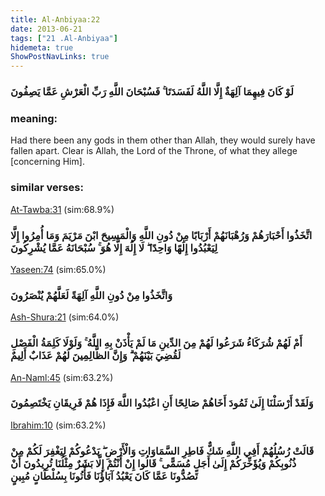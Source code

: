 ```yaml
---
title: Al-Anbiyaa:22
date: 2013-06-21
tags: ["21 .Al-Anbiyaa"]
hidemeta: true 
ShowPostNavLinks: true 
---
```

### لَوْ كَانَ فِيهِمَا آلِهَةٌ إِلَّا اللَّهُ لَفَسَدَتَا ۚ فَسُبْحَانَ اللَّهِ رَبِّ الْعَرْشِ عَمَّا يَصِفُونَ
### meaning: 
Had there been any gods in them other than Allah, they would surely have fallen apart. Clear is Allah, the Lord of the Throne, of what they allege [concerning Him].
### similar verses: 

[At-Tawba:31](/9/31) (sim:68.9%)

### اتَّخَذُوا أَحْبَارَهُمْ وَرُهْبَانَهُمْ أَرْبَابًا مِنْ دُونِ اللَّهِ وَالْمَسِيحَ ابْنَ مَرْيَمَ وَمَا أُمِرُوا إِلَّا لِيَعْبُدُوا إِلَٰهًا وَاحِدًا ۖ لَا إِلَٰهَ إِلَّا هُوَ ۚ سُبْحَانَهُ عَمَّا يُشْرِكُونَ

[Yaseen:74](/36/74) (sim:65.0%)

### وَاتَّخَذُوا مِنْ دُونِ اللَّهِ آلِهَةً لَعَلَّهُمْ يُنْصَرُونَ

[Ash-Shura:21](/42/21) (sim:64.0%)

### أَمْ لَهُمْ شُرَكَاءُ شَرَعُوا لَهُمْ مِنَ الدِّينِ مَا لَمْ يَأْذَنْ بِهِ اللَّهُ ۚ وَلَوْلَا كَلِمَةُ الْفَصْلِ لَقُضِيَ بَيْنَهُمْ ۗ وَإِنَّ الظَّالِمِينَ لَهُمْ عَذَابٌ أَلِيمٌ

[An-Naml:45](/27/45) (sim:63.2%)

### وَلَقَدْ أَرْسَلْنَا إِلَىٰ ثَمُودَ أَخَاهُمْ صَالِحًا أَنِ اعْبُدُوا اللَّهَ فَإِذَا هُمْ فَرِيقَانِ يَخْتَصِمُونَ

[Ibrahim:10](/14/10) (sim:63.2%)

### قَالَتْ رُسُلُهُمْ أَفِي اللَّهِ شَكٌّ فَاطِرِ السَّمَاوَاتِ وَالْأَرْضِ ۖ يَدْعُوكُمْ لِيَغْفِرَ لَكُمْ مِنْ ذُنُوبِكُمْ وَيُؤَخِّرَكُمْ إِلَىٰ أَجَلٍ مُسَمًّى ۚ قَالُوا إِنْ أَنْتُمْ إِلَّا بَشَرٌ مِثْلُنَا تُرِيدُونَ أَنْ تَصُدُّونَا عَمَّا كَانَ يَعْبُدُ آبَاؤُنَا فَأْتُونَا بِسُلْطَانٍ مُبِينٍ
